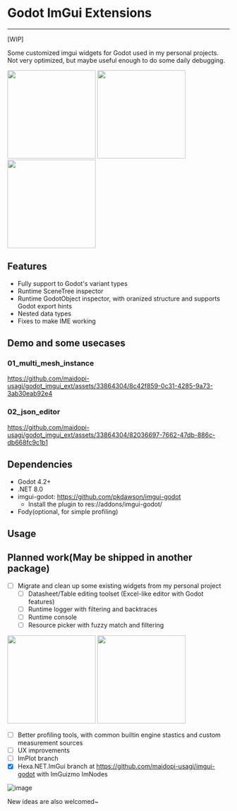 # Godot ImGui Extensions

***
[WIP]

Some customized imgui widgets for Godot used in my personal projects.
Not very optimized, but maybe useful enough to do some daily debugging.

<img src="https://github.com/maidopi-usagi/godot_imgui_ext/assets/33864304/71c9bcf0-e627-4659-b5c9-855878af47fe" height="200">
<img src="https://github.com/maidopi-usagi/godot_imgui_ext/assets/33864304/0c0eec39-6208-4838-ac28-5d756ce84533" height="200">
<img src="https://github.com/maidopi-usagi/godot_imgui_ext/assets/33864304/ae02bc6c-0f9c-4caf-b6d0-8156fa49d5f7" height="200">

## Features

* Fully support to Godot's variant types
* Runtime SceneTree inspector
* Runtime GodotObject inspector, with oranized structure and supports Godot export hints
* Nested data types
* Fixes to make IME working

## Demo and some usecases

### 01_multi_mesh_instance

https://github.com/maidopi-usagi/godot_imgui_ext/assets/33864304/8c42f859-0c31-4285-9a73-3ab30eab92e4

### 02_json_editor

https://github.com/maidopi-usagi/godot_imgui_ext/assets/33864304/82036697-7662-47db-886c-db668fc9c1b1

## Dependencies
* Godot 4.2+
* .NET 8.0
* imgui-godot: https://github.com/pkdawson/imgui-godot
  * Install the plugin to res://addons/imgui-godot/
* Fody(optional, for simple profiling)

## Usage

## Planned work(May be shipped in another package)
- [ ] Migrate and clean up some existing widgets from my personal project
  - [ ] Datasheet/Table editing toolset (Excel-like editor with Godot features)
  - [ ] Runtime logger with filtering and backtraces
  - [ ] Runtime console
  - [ ] Resource picker with fuzzy match and filtering

<img src="https://github.com/maidopi-usagi/godot_imgui_ext/assets/33864304/7c97fa79-e8d0-4e7e-adef-8edf3b23de3f" height="200">
<img src="https://github.com/maidopi-usagi/godot_imgui_ext/assets/33864304/13673043-794c-4e7d-bc8c-711f7d925663" height="200">


- [ ] Better profiling tools, with common builtin engine stastics and custom measurement sources
- [ ] UX improvements
- [ ] ImPlot branch
- [x] Hexa.NET.ImGui branch at https://github.com/maidopi-usagi/imgui-godot with ImGuizmo ImNodes

![image](https://github.com/user-attachments/assets/38bf3b7a-702f-4254-9162-e9070fabcccb)

New ideas are also welcomed~
